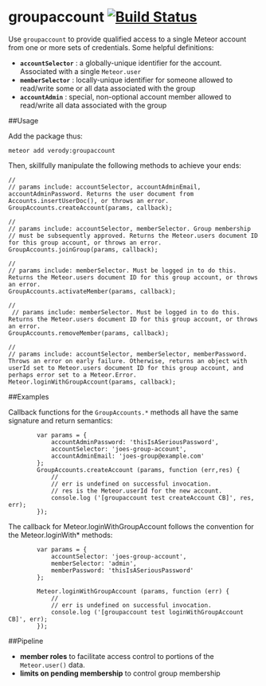 # groupaccount [![Build Status](https://travis-ci.org/ekobi/meteor-groupaccount.svg?branch=master)](https://travis-ci.org/ekobi/meteor-groupaccount)
Use `groupaccount` to provide qualified access to a single Meteor account from one or more sets of credentials. Some helpful definitions:

- **`accountSelector`** : a globally-unique identifier for the account. Associated with a single `Meteor.user`
- **`memberSelector`** : locally-unique identifier for someone allowed to read/write some or all data associated with the group
- **`accountAdmin`** : special, non-optional account member allowed to read/write all data associated with the group

##Usage

Add the package thus:

```
meteor add verody:groupaccount
```

Then, skillfully manipulate the following methods to achieve your ends:

```
//
// params include: accountSelector, accountAdminEmail, accountAdminPassword. Returns the user document from Accounts.insertUserDoc(), or throws an error.
GroupAccounts.createAccount(params, callback);
```

```
//
// params include: accountSelector, memberSelector. Group membership
// must be subsequently approved. Returns the Meteor.users document ID for this group account, or throws an error.
GroupAccounts.joinGroup(params, callback);
```

```
//
// params include: memberSelector. Must be logged in to do this. Returns the Meteor.users document ID for this group account, or throws an error.
GroupAccounts.activateMember(params, callback);
```

```
//
 // params include: memberSelector. Must be logged in to do this. Returns the Meteor.users document ID for this group account, or throws an error.
GroupAccounts.removeMember(params, callback);
```

```
//
// params include: accountSelector, memberSelector, memberPassword. Throws an error on early failure. Otherwise, returns an object with userId set to Meteor.users document ID for this group account, and perhaps error set to a Meteor.Error. 
Meteor.loginWithGroupAccount(params, callback);
```

##Examples

Callback functions for the `GroupAccounts.*` methods all have the same signature and return semantics:

```
        var params = {
            accountAdminPassword: 'thisIsASeriousPassword',
            accountSelector: 'joes-group-account',
            accountAdminEmail: 'joes-group@example.com'
        };
        GroupAccounts.createAccount (params, function (err,res) {
            //
            // err is undefined on successful invocation.
            // res is the Meteor.userId for the new account.
            console.log ('[groupaccount test createAccount CB]', res, err);
        });
```

The callback for Meteor.loginWithGroupAccount follows the convention for the Meteor.loginWith* methods:

```
        var params = {
            accountSelector: 'joes-group-account',
            memberSelector: 'admin',
            memberPassword: 'thisIsASeriousPassword'
        };

        Meteor.loginWithGroupAccount (params, function (err) {
            //
            // err is undefined on successful invocation.
            console.log ('[groupaccount test loginWithGroupAccount CB]', err);
        });

```

##Pipeline
- **member roles** to facilitate access control to portions of the `Meteor.user()` data.
- **limits on pending membership** to control group membership
